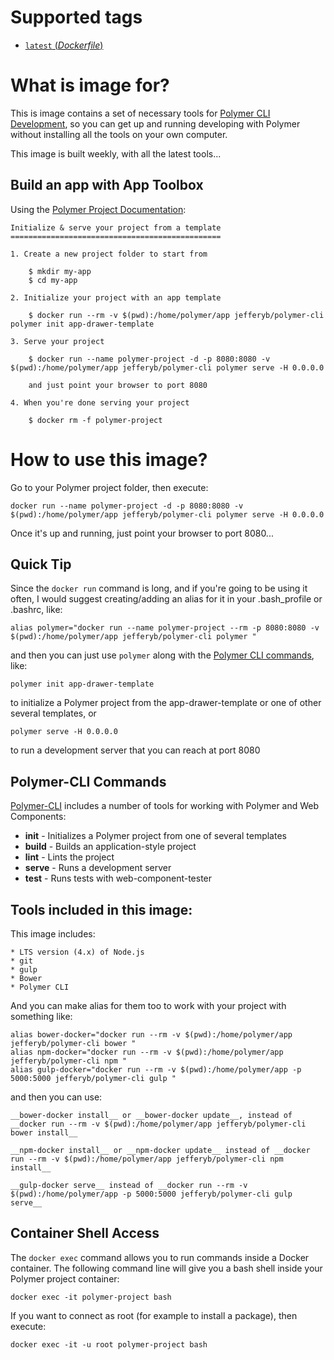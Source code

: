 # Supported tags

-	[`latest` (*Dockerfile*)](https://github.com/jefferyb/docker-polymer-cli/blob/master/Dockerfile)

# What is image for?
This is image contains a set of necessary tools for [Polymer CLI Development](https://www.polymer-project.org/1.0/start/toolbox/set-up),
so you can get up and running developing with Polymer without installing all the tools on your own computer.

This image is built weekly, with all the latest tools...

## Build an app with App Toolbox

Using the [Polymer Project Documentation](https://www.polymer-project.org/1.0/start/toolbox/set-up):

	Initialize & serve your project from a template
	===============================================

	1. Create a new project folder to start from

		$ mkdir my-app
		$ cd my-app

	2. Initialize your project with an app template

		$ docker run --rm -v $(pwd):/home/polymer/app jefferyb/polymer-cli polymer init app-drawer-template

	3. Serve your project

		$ docker run --name polymer-project -d -p 8080:8080 -v $(pwd):/home/polymer/app jefferyb/polymer-cli polymer serve -H 0.0.0.0

		and just point your browser to port 8080

	4. When you're done serving your project

		$ docker rm -f polymer-project

# How to use this image?

Go to your Polymer project folder, then execute:

```console
docker run --name polymer-project -d -p 8080:8080 -v $(pwd):/home/polymer/app jefferyb/polymer-cli polymer serve -H 0.0.0.0
```

Once it's up and running, just point your browser to port 8080...

## Quick Tip

Since the `docker run` command is long, and if you're going to be using it often, I would suggest creating/adding an alias for it in your .bash_profile or .bashrc, like:

```console
alias polymer="docker run --name polymer-project --rm -p 8080:8080 -v $(pwd):/home/polymer/app jefferyb/polymer-cli polymer "
```

and then you can just use `polymer` along with the [Polymer CLI commands](https://github.com/Polymer/polymer-cli), like:

```console
polymer init app-drawer-template
```
to initialize a Polymer project from the app-drawer-template or one of other several templates, or

```console
polymer serve -H 0.0.0.0
```
to run a development server that you can reach at port 8080

## Polymer-CLI Commands

[Polymer-CLI](https://github.com/Polymer/polymer-cli) includes a number of tools for working with Polymer and Web Components:

  * __init__ - Initializes a Polymer project from one of several templates
  * __build__	- Builds an application-style project
  * __lint__ - Lints the project
  * __serve__	- Runs a development server
  * __test__ - Runs tests with web-component-tester

## Tools included in this image:

This image includes:

	* LTS version (4.x) of Node.js
	* git
	* gulp
	* Bower
	* Polymer CLI

And you can make alias for them too to work with your project with something like:
```console
alias bower-docker="docker run --rm -v $(pwd):/home/polymer/app jefferyb/polymer-cli bower "
alias npm-docker="docker run --rm -v $(pwd):/home/polymer/app jefferyb/polymer-cli npm "
alias gulp-docker="docker run --rm -v $(pwd):/home/polymer/app -p 5000:5000 jefferyb/polymer-cli gulp "
```
and then you can use:

	__bower-docker install__ or __bower-docker update__, instead of __docker run --rm -v $(pwd):/home/polymer/app jefferyb/polymer-cli bower install__

	__npm-docker install__ or __npm-docker update__ instead of __docker run --rm -v $(pwd):/home/polymer/app jefferyb/polymer-cli npm install__

	__gulp-docker serve__ instead of __docker run --rm -v $(pwd):/home/polymer/app -p 5000:5000 jefferyb/polymer-cli gulp serve__

## Container Shell Access

The `docker exec` command allows you to run commands inside a Docker container. The following command line will give you a bash shell inside your Polymer project container:

```console
docker exec -it polymer-project bash
```

If you want to connect as root (for example to install a package), then execute:

```console
docker exec -it -u root polymer-project bash
```
